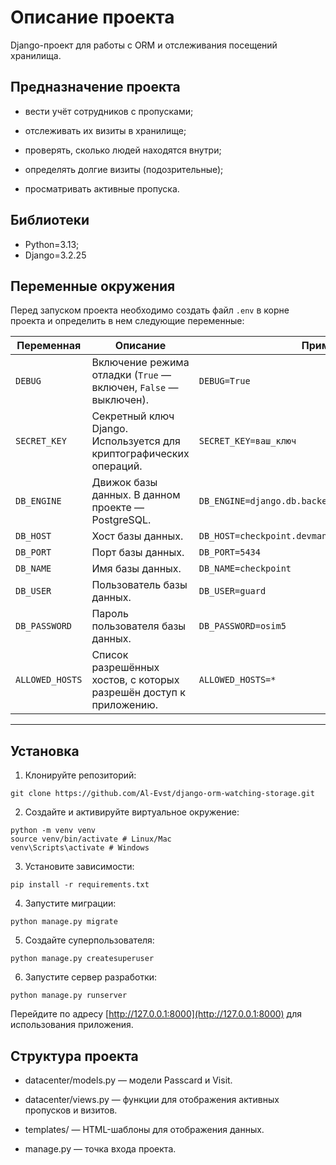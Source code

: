 # Описание проекта #
Django-проект для работы с ORM и отслеживания посещений хранилища.

## Предназначение проекта ##

* вести учёт сотрудников с пропусками;

* отслеживать их визиты в хранилище;

* проверять, сколько людей находятся внутри;

* определять долгие визиты (подозрительные);

* просматривать активные пропуска.

## Библиотеки ##
* Python=3.13;
* Django=3.2.25

## Переменные окружения

Перед запуском проекта необходимо создать файл `.env` в корне проекта и определить в нем следующие переменные:

| Переменная      | Описание                                                                                 | Пример                  |
|-----------------|------------------------------------------------------------------------------------------|-------------------------|
| `DEBUG`         | Включение режима отладки (`True` — включен, `False` — выключен).                        | `DEBUG=True`            |
| `SECRET_KEY`    | Секретный ключ Django. Используется для криптографических операций.                      | `SECRET_KEY=ваш_ключ`   |
| `DB_ENGINE`     | Движок базы данных. В данном проекте — PostgreSQL.                                      | `DB_ENGINE=django.db.backends.postgresql_psycopg2` |
| `DB_HOST`       | Хост базы данных.                                                                        | `DB_HOST=checkpoint.devman.org` |
| `DB_PORT`       | Порт базы данных.                                                                        | `DB_PORT=5434`          |
| `DB_NAME`       | Имя базы данных.                                                                         | `DB_NAME=checkpoint`    |
| `DB_USER`       | Пользователь базы данных.                                                                | `DB_USER=guard`         |
| `DB_PASSWORD`   | Пароль пользователя базы данных.                                                        | `DB_PASSWORD=osim5`     |
| `ALLOWED_HOSTS` | Список разрешённых хостов, с которых разрешён доступ к приложению.                      | `ALLOWED_HOSTS=*`       |

---

## Установка ##
1. Клонируйте репозиторий:
```
git clone https://github.com/Al-Evst/django-orm-watching-storage.git
```
2. Создайте и активируйте виртуальное окружение:
```
python -m venv venv
source venv/bin/activate # Linux/Mac
venv\Scripts\activate # Windows
```
3. Установите зависимости:
```
pip install -r requirements.txt
```
4. Запустите миграции:
```
python manage.py migrate
```
5. Создайте суперпользователя:
```
python manage.py createsuperuser
```
6. Запустите сервер разработки:
```
python manage.py runserver
```
Перейдите по адресу [http://127.0.0.1:8000](http://127.0.0.1:8000) для использования приложения.

## Структура проекта ##
* datacenter/models.py — модели Passcard и Visit.

* datacenter/views.py — функции для отображения активных пропусков и визитов.

* templates/ — HTML-шаблоны для отображения данных.

* manage.py — точка входа проекта.
